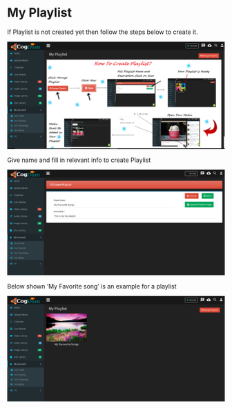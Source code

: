 # My Playlist

If Playlist is not created yet then follow the steps below to create it.

![](../.gitbook/assets/image%20%2861%29.png)

Give name and fill in relevant info to create Playlist

![](../.gitbook/assets/image%20%28128%29.png)

Below shown ‘My Favorite song’ is an example for a playlist

![](../.gitbook/assets/image%20%2817%29.png)

